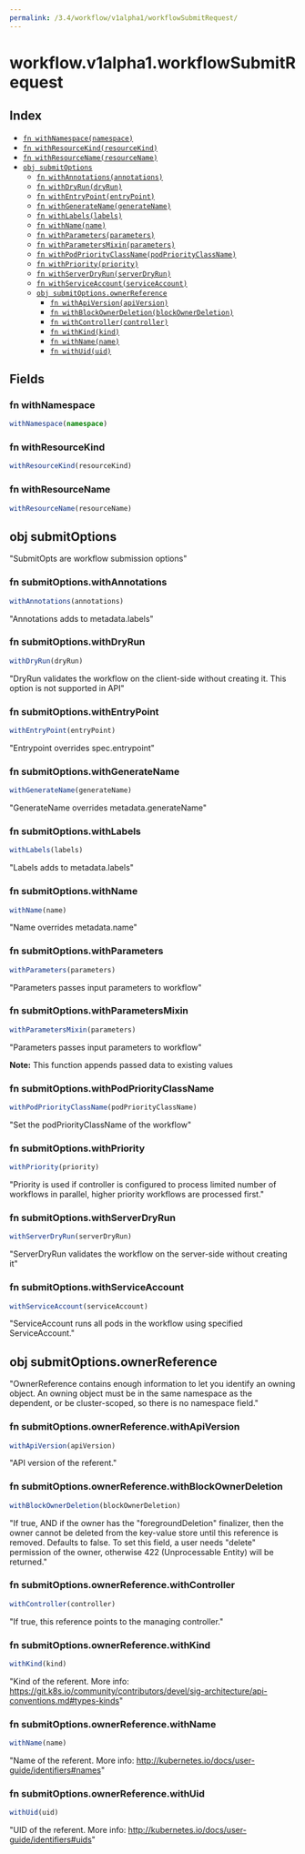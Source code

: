 ```yaml
---
permalink: /3.4/workflow/v1alpha1/workflowSubmitRequest/
---
```


# workflow.v1alpha1.workflowSubmitRequest



## Index

* [`fn withNamespace(namespace)`](#fn-withnamespace)
* [`fn withResourceKind(resourceKind)`](#fn-withresourcekind)
* [`fn withResourceName(resourceName)`](#fn-withresourcename)
* [`obj submitOptions`](#obj-submitoptions)
  * [`fn withAnnotations(annotations)`](#fn-submitoptionswithannotations)
  * [`fn withDryRun(dryRun)`](#fn-submitoptionswithdryrun)
  * [`fn withEntryPoint(entryPoint)`](#fn-submitoptionswithentrypoint)
  * [`fn withGenerateName(generateName)`](#fn-submitoptionswithgeneratename)
  * [`fn withLabels(labels)`](#fn-submitoptionswithlabels)
  * [`fn withName(name)`](#fn-submitoptionswithname)
  * [`fn withParameters(parameters)`](#fn-submitoptionswithparameters)
  * [`fn withParametersMixin(parameters)`](#fn-submitoptionswithparametersmixin)
  * [`fn withPodPriorityClassName(podPriorityClassName)`](#fn-submitoptionswithpodpriorityclassname)
  * [`fn withPriority(priority)`](#fn-submitoptionswithpriority)
  * [`fn withServerDryRun(serverDryRun)`](#fn-submitoptionswithserverdryrun)
  * [`fn withServiceAccount(serviceAccount)`](#fn-submitoptionswithserviceaccount)
  * [`obj submitOptions.ownerReference`](#obj-submitoptionsownerreference)
    * [`fn withApiVersion(apiVersion)`](#fn-submitoptionsownerreferencewithapiversion)
    * [`fn withBlockOwnerDeletion(blockOwnerDeletion)`](#fn-submitoptionsownerreferencewithblockownerdeletion)
    * [`fn withController(controller)`](#fn-submitoptionsownerreferencewithcontroller)
    * [`fn withKind(kind)`](#fn-submitoptionsownerreferencewithkind)
    * [`fn withName(name)`](#fn-submitoptionsownerreferencewithname)
    * [`fn withUid(uid)`](#fn-submitoptionsownerreferencewithuid)

## Fields

### fn withNamespace

```ts
withNamespace(namespace)
```



### fn withResourceKind

```ts
withResourceKind(resourceKind)
```



### fn withResourceName

```ts
withResourceName(resourceName)
```



## obj submitOptions

"SubmitOpts are workflow submission options"

### fn submitOptions.withAnnotations

```ts
withAnnotations(annotations)
```

"Annotations adds to metadata.labels"

### fn submitOptions.withDryRun

```ts
withDryRun(dryRun)
```

"DryRun validates the workflow on the client-side without creating it. This option is not supported in API"

### fn submitOptions.withEntryPoint

```ts
withEntryPoint(entryPoint)
```

"Entrypoint overrides spec.entrypoint"

### fn submitOptions.withGenerateName

```ts
withGenerateName(generateName)
```

"GenerateName overrides metadata.generateName"

### fn submitOptions.withLabels

```ts
withLabels(labels)
```

"Labels adds to metadata.labels"

### fn submitOptions.withName

```ts
withName(name)
```

"Name overrides metadata.name"

### fn submitOptions.withParameters

```ts
withParameters(parameters)
```

"Parameters passes input parameters to workflow"

### fn submitOptions.withParametersMixin

```ts
withParametersMixin(parameters)
```

"Parameters passes input parameters to workflow"

**Note:** This function appends passed data to existing values

### fn submitOptions.withPodPriorityClassName

```ts
withPodPriorityClassName(podPriorityClassName)
```

"Set the podPriorityClassName of the workflow"

### fn submitOptions.withPriority

```ts
withPriority(priority)
```

"Priority is used if controller is configured to process limited number of workflows in parallel, higher priority workflows are processed first."

### fn submitOptions.withServerDryRun

```ts
withServerDryRun(serverDryRun)
```

"ServerDryRun validates the workflow on the server-side without creating it"

### fn submitOptions.withServiceAccount

```ts
withServiceAccount(serviceAccount)
```

"ServiceAccount runs all pods in the workflow using specified ServiceAccount."

## obj submitOptions.ownerReference

"OwnerReference contains enough information to let you identify an owning object. An owning object must be in the same namespace as the dependent, or be cluster-scoped, so there is no namespace field."

### fn submitOptions.ownerReference.withApiVersion

```ts
withApiVersion(apiVersion)
```

"API version of the referent."

### fn submitOptions.ownerReference.withBlockOwnerDeletion

```ts
withBlockOwnerDeletion(blockOwnerDeletion)
```

"If true, AND if the owner has the \"foregroundDeletion\" finalizer, then the owner cannot be deleted from the key-value store until this reference is removed. Defaults to false. To set this field, a user needs \"delete\" permission of the owner, otherwise 422 (Unprocessable Entity) will be returned."

### fn submitOptions.ownerReference.withController

```ts
withController(controller)
```

"If true, this reference points to the managing controller."

### fn submitOptions.ownerReference.withKind

```ts
withKind(kind)
```

"Kind of the referent. More info: https://git.k8s.io/community/contributors/devel/sig-architecture/api-conventions.md#types-kinds"

### fn submitOptions.ownerReference.withName

```ts
withName(name)
```

"Name of the referent. More info: http://kubernetes.io/docs/user-guide/identifiers#names"

### fn submitOptions.ownerReference.withUid

```ts
withUid(uid)
```

"UID of the referent. More info: http://kubernetes.io/docs/user-guide/identifiers#uids"